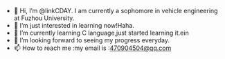 - 👋 Hi, I’m @linkCDAY.
      I am currently a sophomore in vehicle engineering at Fuzhou University.
- 👀 I’m just interested in learning now!Haha.
- 🌱 I’m currently learning C language,just started learning it.ein
- 💞️ I’m looking forward to seeing my progress everyday.
- 📫 How to reach me :my email is :470904504@qq.com


